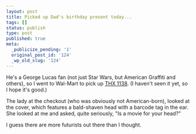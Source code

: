 ```yaml
---
layout: post
title: Picked up Dad's birthday present today...
tags: []
status: publish
type: post
published: true
meta:
  _publicize_pending: '1'
  original_post_id: '124'
  _wp_old_slug: '124'
---
```

He's a George Lucas fan (not just Star Wars, but American Graffiti and others), so I went to Wal-Mart to pick up <a href="http://www.netflix.com/MovieDisplay?movieid=70000760&amp;trkid=73">THX 1138</a>.  (I haven't seen it yet, so I hope it's good.)

The lady at the checkout (who was obviously not American-born), looked at the cover, which features a bald-shaven head with a barcode tag in the ear.  She looked at me and asked, quite seriously, "Is a movie for your head?"

I guess there are more futurists out there than I thought.

